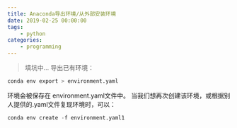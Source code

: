 ```yaml
---
title: Anaconda导出环境/从外部安装环境
date: 2019-02-25 00:00:00
tags:
    - python
categories:
    - programming
---
```

> 填坑中...
导出已有环境：
``` py
conda env export > environment.yaml
```
环境会被保存在 environment.yaml文件中。
当我们想再次创建该环境，或根据别人提供的.yaml文件复现环境时，可以：
``` py
conda env create -f environment.yaml1
```